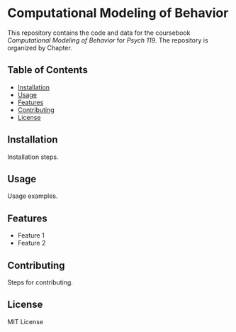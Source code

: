 # Computational Modeling of Behavior

This repository contains the code and data for the coursebook *Computational Modeling of Behavior* for *Psych 119*. The repository is organized by Chapter.  

## Table of Contents

- [Installation](#installation)
- [Usage](#usage)
- [Features](#features)
- [Contributing](#contributing)
- [License](#license)

## Installation

Installation steps.

## Usage

Usage examples.

## Features

- Feature 1
- Feature 2

## Contributing

Steps for contributing.

## License

MIT License
